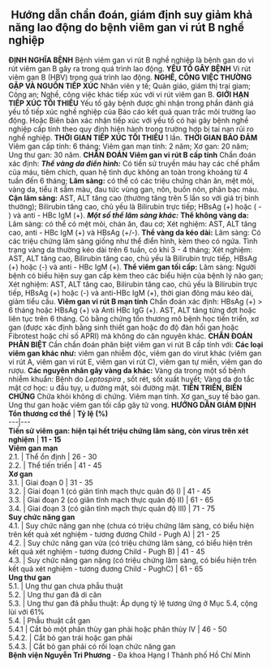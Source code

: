 ## ️ Hướng dẫn chẩn đoán, giám định suy giảm khả năng lao động do bệnh viêm gan vi rút B nghề nghiệp

**ĐỊNH NGHĨA BỆNH**
Bệnh viêm gan vi rút B nghề nghiệp là bệnh gan do vi rút viêm gan B gây ra trong quá trình lao động.
**YẾU TỐ GÂY BỆNH**
Vi rút viêm gan B (HBV) trong quá trình lao động.
**NGHỀ, CÔNG VIỆC THƯỜNG GẶP VÀ NGUỒN TIẾP XÚC**
Nhân viên y tế;
Quản giáo, giám thị trại giam;
Công an;
Nghề, công việc khác tiếp xúc với vi rút viêm gan B.
**GIỚI HẠN TIẾP XÚC TỐI THIỂU**
Yếu tố gây bệnh được ghi nhận trong phần đánh giá yếu tố tiếp xúc nghề nghiệp của Báo cáo kết quả quan trắc môi trường lao động.
Hoặc Biên bản xác nhận tiếp xúc với yếu tố có hại gây bệnh nghề nghiệp cấp tính theo quy định hiện hành trong trường hợp bị tai nạn rủi ro nghề nghiệp.
**THỜI GIAN TIẾP XÚC TỐI THIỂU**
1 lần.
**THỜI GIAN BẢO ĐẢM**
Viêm gan cấp tính: 6 tháng;
Viêm gan mạn tính: 2 năm;
Xơ gan: 20 năm;
Ung thư gan: 30 năm.
**CHẨN ĐOÁN**
**Viêm gan vi rút B cấp tính**
Chẩn đoán xác định:
**_Thể vàng da điển hình:_**
Có tiền sử truyền máu hay các chế phẩm của máu, tiêm chích, quan hệ tình dục không an toàn trong khoảng từ 4 tuần đến 6 tháng;
__Lâm sàng:__ có thể có các triệu chứng chán ăn, mệt mỏi, vàng da, tiểu ít sẫm màu, đau tức vùng gan, nôn, buồn nôn, phân bạc màu.
__Cận lâm sàng:__
AST, ALT tăng cao (thường tăng trên 5 lần so với giá trị bình thường);
Bilirubin tăng cao, chủ yếu là Bilirubin trực tiếp;
HBsAg (+) hoặc ( - ) và anti - HBc IgM (+).
_**Một số thể lâm sàng khác:**_
__Thể không vàng da:__
Lâm sàng: có thể có mệt mỏi, chán ăn, đau cơ;
Xét nghiệm: AST, ALT tăng cao, anti - HBc IgM (+) và HBsAg (+/-).
__Thể vàng da kéo dài:__
Lâm sàng: Có các triệu chứng lâm sàng giống như thể điển hình, kèm theo có ngứa. Tình trạng vàng da thường kéo dài trên 6 tuần, có khi 3 - 4 tháng;
Xét nghiệm: AST, ALT tăng cao, Bilirubin tăng cao, chủ yếu là Bilirubin trực tiếp, HBsAg (+) hoặc (-) và anti - HBc IgM (+).
__Thể viêm gan tối cấp:__
Lâm sàng: Người bệnh có biểu hiện suy gan cấp kèm theo các biểu hiện của bệnh lý não gan;
Xét nghiệm: AST, ALT tăng cao, Bilirubin tăng cao, chủ yếu là Bilirubin trực tiếp, HBsAg (+) hoặc (-) và anti-HBc IgM (+), thời gian đông máu kéo dài, giảm tiểu cầu.
**Viêm gan vi rút B mạn tính**
Chẩn đoán xác định:
HBsAg (+) > 6 tháng hoặc HBsAg (+) và Anti HBc IgG (+).
AST, ALT tăng từng đợt hoặc liên tục trên 6 tháng.
Có bằng chứng tổn thương mô bệnh học tiến triển, xơ gan (được xác định bằng sinh thiết gan hoặc đo độ đàn hồi gan hoặc Fibrotest hoặc chỉ số APRI) mà không do căn nguyên khác.
**CHẨN ĐOÁN PHÂN BIỆT**
Cần chẩn đoán phân biệt viêm gan vi rút B cấp tính với:
**Các loại viêm gan khác như:** viêm gan nhiễm độc, viêm gan do virut khác (viêm gan vi rút A, viêm gan vi rút E, viêm gan vi rút C), viêm gan tự miễn, viêm gan do rượu.
**Các nguyên nhân gây vàng da khác:**
Vàng da trong một số bệnh nhiễm khuẩn: Bệnh do  _Leptospira_ , sốt rét, sốt xuất huyết;
Vàng da do tắc mật cơ học: u đầu tụy, u đường mật, sỏi đường mật.
**TIẾN TRIỂN, BIẾN CHỨNG**
Chữa khỏi không di chứng.
Viêm mạn tính.
Xơ gan, suy tế bào gan.
Ung thư gan hoặc viêm gan tối cấp gây tử vong.
**HƯỚNG DẪN GIÁM ĐỊNH**
**Tổn thương cơ thể** |  **Tỷ lệ (%)**  
---|---  
**Tiền sử viêm gan: hiện tại hết triệu chứng lâm sàng, còn virus trên xét nghiệm** |  **11 - 15**  
**Viêm gan mạn**  
2.1. |  Thể ổn định |  26 - 30  
2.2. |  Thể tiến triển |  41 - 45  
**Xơ gan**  
3.1. |  Giai đoạn 0 |  31 - 35  
3.2. |  Giai đoạn 1 (có giãn tĩnh mạch thực quản độ I) |  41 - 45  
3.3. |  Giai đoạn 2 (có giãn tĩnh mạch thực quản độ II) |  61 - 65  
3.4. |  Giai đoạn 3 (có giãn tĩnh mạch thực quản độ III) |  71 - 75  
**Suy chức năng gan**  
4.1. |  Suy chức năng gan nhẹ (chưa có triệu chứng lâm sàng, có biểu hiện trên kết quả xét nghiệm - tương đương Child - Pugh A) |  21 - 25  
4.2. |  Suy chức năng gan vừa (có triệu chứng lâm sàng, có biểu hiện trên kết quả xét nghiệm - tương đương Child - Pugh B) |  41 - 45  
4.3. |  Suy chức năng gan nặng (có triệu chứng lâm sàng, có biểu hiện trên kết quả xét nghiệm - tương đương Child - PughC) |  61 - 65  
**Ung thư gan**  
5.1. |  Ung thư gan chưa phẫu thuật  
5.2. |  Ung thư gan đã di căn  
5.3. |  Ung thư gan đã phẫu thuật: Áp dụng tỷ lệ tương ứng ở Mục 5.4, cộng lùi với 61%  
5.4. |  Phẫu thuật cắt gan  
5.4.1 |  Cắt bỏ một phân thùy gan phải hoặc phân thùy IV |  46 - 50  
5.4.2. |  Cắt bỏ gan trái hoặc gan phải  
5.4.3. |  Cắt bỏ gan phải có rối loạn chức năng gan  
**Bệnh viện Nguyễn Tri Phương** - Đa khoa Hạng I Thành phố Hồ Chí Minh
